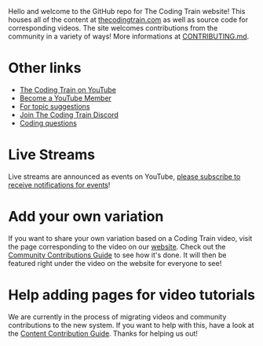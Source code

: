 Hello and welcome to the GitHub repo for The Coding Train website! This houses all of the content at [thecodingtrain.com](https://thecodingtrain.com) as well as source code for corresponding videos. The site welcomes contributions from the community in a variety of ways! More informations at [CONTRIBUTING.md](CONTRIBUTING.md).

# Other links
* [The Coding Train on YouTube](https://www.youtube.com/thecodingtrain/)
* [Become a YouTube Member](https://youtube.com/thecodingtrain/join)
* [For topic suggestions](https://github.com/CodingTrain/Rainbow-Topics/)  
* [Join The Coding Train Discord](https://discord.gg/hPuGy2g)
* [Coding questions](https://discourse.processing.org)

# Live Streams

Live streams are announced as events on YouTube, [please subscribe to receive notifications for events](https://www.youtube.com/channel/UCvjgXvBlbQiydffZU7m1_aw/subscribe)! 

# Add your own variation

If you want to share your own variation based on a Coding Train video, visit the page corresponding to the video on our [website](http://thecodingtrain.com). Check out the [Community Contributions Guide](https://thecodingtrain.com/Guides/community-contribution-guide.html) to see how it's done. It will then be featured right under the video on the website for everyone to see!

# Help adding pages for video tutorials

We are currently in the process of migrating videos and community contributions to the new system. If you want to help with this, have a look at the [Content Contribution Guide](https://thecodingtrain.com/Guides/content-contribution-guide.html). Thanks for helping us out!

